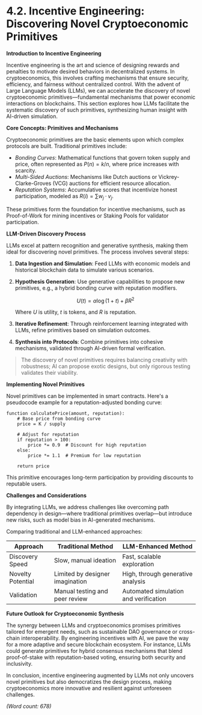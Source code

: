 # 4.2. Incentive Engineering: Discovering Novel Cryptoeconomic Primitives

**Introduction to Incentive Engineering**

Incentive engineering is the art and science of designing rewards and penalties to motivate desired behaviors in decentralized systems. In cryptoeconomics, this involves crafting mechanisms that ensure security, efficiency, and fairness without centralized control. With the advent of Large Language Models (LLMs), we can accelerate the discovery of novel cryptoeconomic primitives—fundamental mechanisms that power economic interactions on blockchains. This section explores how LLMs facilitate the systematic discovery of such primitives, synthesizing human insight with AI-driven simulation.

**Core Concepts: Primitives and Mechanisms**

Cryptoeconomic primitives are the basic elements upon which complex protocols are built. Traditional primitives include:

- *Bonding Curves*: Mathematical functions that govern token supply and price, often represented as $P(n) = k / n$, where price increases with scarcity.
- *Multi-Sided Auctions*: Mechanisms like Dutch auctions or Vickrey-Clarke-Groves (VCG) auctions for efficient resource allocation.
- *Reputation Systems*: Accumulative scores that incentivize honest participation, modeled as $R(i) = \sum w_j · v_j$.

These primitives form the foundation for incentive mechanisms, such as Proof-of-Work for mining incentives or Staking Pools for validator participation.

**LLM-Driven Discovery Process**

LLMs excel at pattern recognition and generative synthesis, making them ideal for discovering novel primitives. The process involves several steps:

1. **Data Ingestion and Simulation**: Feed LLMs with economic models and historical blockchain data to simulate various scenarios.
2. **Hypothesis Generation**: Use generative capabilities to propose new primitives, e.g., a hybrid bonding curve with reputation modifiers.

   $$
   U(t) = \alpha \log(1 + t) + \beta R^2
   $$

   Where $U$ is utility, $t$ is tokens, and $R$ is reputation.

3. **Iterative Refinement**: Through reinforcement learning integrated with LLMs, refine primitives based on simulation outcomes.
4. **Synthesis into Protocols**: Combine primitives into cohesive mechanisms, validated through AI-driven formal verification.

> The discovery of novel primitives requires balancing creativity with robustness; AI can propose exotic designs, but only rigorous testing validates their viability.

**Implementing Novel Primitives**

Novel primitives can be implemented in smart contracts. Here's a pseudocode example for a reputation-adjusted bonding curve:

```pseudocode
function calculatePrice(amount, reputation):
    # Base price from bonding curve
    price = K / supply
    
    # Adjust for reputation
    if reputation > 100:
        price *= 0.9  # Discount for high reputation
    else:
        price *= 1.1  # Premium for low reputation
    
    return price
```

This primitive encourages long-term participation by providing discounts to reputable users.

**Challenges and Considerations**

By integrating LLMs, we address challenges like overcoming path dependency in design—where traditional primitives overlap—but introduce new risks, such as model bias in AI-generated mechanisms.

Comparing traditional and LLM-enhanced approaches:

| Approach          | Traditional Method                   | LLM-Enhanced Method                  |
|-------------------|--------------------------------------|-------------------------------------|
| Discovery Speed   | Slow, manual ideation               | Fast, scalable exploration          |
| Novelty Potential | Limited by designer imagination      | High, through generative analysis   |
| Validation        | Manual testing and peer review      | Automated simulation and verification|

**Future Outlook for Cryptoeconomic Synthesis**

The synergy between LLMs and cryptoeconomics promises primitives tailored for emergent needs, such as sustainable DAO governance or cross-chain interoperability. By engineering incentives with AI, we pave the way for a more adaptive and secure blockchain ecosystem. For instance, LLMs could generate primitives for hybrid consensus mechanisms that blend proof-of-stake with reputation-based voting, ensuring both security and inclusivity.

In conclusion, incentive engineering augmented by LLMs not only uncovers novel primitives but also democratizes the design process, making cryptoeconomics more innovative and resilient against unforeseen challenges.

*(Word count: 678)*